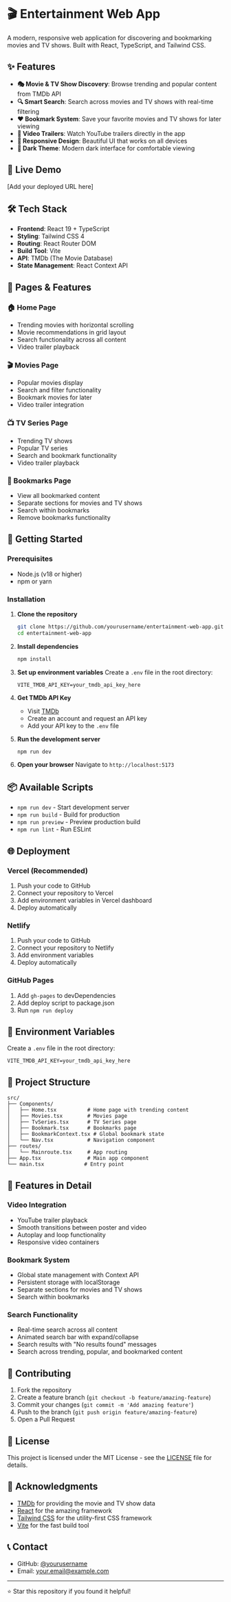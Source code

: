 # 🎬 Entertainment Web App

A modern, responsive web application for discovering and bookmarking movies and TV shows. Built with React, TypeScript, and Tailwind CSS.

## ✨ Features

- **🎭 Movie & TV Show Discovery**: Browse trending and popular content from TMDb API
- **🔍 Smart Search**: Search across movies and TV shows with real-time filtering
- **❤️ Bookmark System**: Save your favorite movies and TV shows for later viewing
- **🎥 Video Trailers**: Watch YouTube trailers directly in the app
- **📱 Responsive Design**: Beautiful UI that works on all devices
- **🌙 Dark Theme**: Modern dark interface for comfortable viewing

## 🚀 Live Demo

[Add your deployed URL here]

## 🛠️ Tech Stack

- **Frontend**: React 19 + TypeScript
- **Styling**: Tailwind CSS 4
- **Routing**: React Router DOM
- **Build Tool**: Vite
- **API**: TMDb (The Movie Database)
- **State Management**: React Context API

## 📱 Pages & Features

### 🏠 Home Page
- Trending movies with horizontal scrolling
- Movie recommendations in grid layout
- Search functionality across all content
- Video trailer playback

### 🎬 Movies Page
- Popular movies display
- Search and filter functionality
- Bookmark movies for later
- Video trailer integration

### 📺 TV Series Page
- Trending TV shows
- Popular TV series
- Search and bookmark functionality
- Video trailer playback

### 🔖 Bookmarks Page
- View all bookmarked content
- Separate sections for movies and TV shows
- Search within bookmarks
- Remove bookmarks functionality

## 🚀 Getting Started

### Prerequisites
- Node.js (v18 or higher)
- npm or yarn

### Installation

1. **Clone the repository**
   ```bash
   git clone https://github.com/yourusername/entertainment-web-app.git
   cd entertainment-web-app
   ```

2. **Install dependencies**
   ```bash
   npm install
   ```

3. **Set up environment variables**
   Create a `.env` file in the root directory:
   ```env
   VITE_TMDB_API_KEY=your_tmdb_api_key_here
   ```

4. **Get TMDb API Key**
   - Visit [TMDb](https://www.themoviedb.org/settings/api)
   - Create an account and request an API key
   - Add your API key to the `.env` file

5. **Run the development server**
   ```bash
   npm run dev
   ```

6. **Open your browser**
   Navigate to `http://localhost:5173`

## 📦 Available Scripts

- `npm run dev` - Start development server
- `npm run build` - Build for production
- `npm run preview` - Preview production build
- `npm run lint` - Run ESLint

## 🌐 Deployment

### Vercel (Recommended)
1. Push your code to GitHub
2. Connect your repository to Vercel
3. Add environment variables in Vercel dashboard
4. Deploy automatically

### Netlify
1. Push your code to GitHub
2. Connect your repository to Netlify
3. Add environment variables
4. Deploy automatically

### GitHub Pages
1. Add `gh-pages` to devDependencies
2. Add deploy script to package.json
3. Run `npm run deploy`

## 🔧 Environment Variables

Create a `.env` file in the root directory:

```env
VITE_TMDB_API_KEY=your_tmdb_api_key_here
```

## 📁 Project Structure

```
src/
├── Components/
│   ├── Home.tsx          # Home page with trending content
│   ├── Movies.tsx        # Movies page
│   ├── TvSeries.tsx      # TV Series page
│   ├── Bookmark.tsx      # Bookmarks page
│   ├── BookmarkContext.tsx # Global bookmark state
│   └── Nav.tsx           # Navigation component
├── routes/
│   └── Mainroute.tsx     # App routing
├── App.tsx               # Main app component
└── main.tsx             # Entry point
```

## 🎨 Features in Detail

### Video Integration
- YouTube trailer playback
- Smooth transitions between poster and video
- Autoplay and loop functionality
- Responsive video containers

### Bookmark System
- Global state management with Context API
- Persistent storage with localStorage
- Separate sections for movies and TV shows
- Search within bookmarks

### Search Functionality
- Real-time search across all content
- Animated search bar with expand/collapse
- Search results with "No results found" messages
- Search across trending, popular, and bookmarked content

## 🤝 Contributing

1. Fork the repository
2. Create a feature branch (`git checkout -b feature/amazing-feature`)
3. Commit your changes (`git commit -m 'Add amazing feature'`)
4. Push to the branch (`git push origin feature/amazing-feature`)
5. Open a Pull Request

## 📄 License

This project is licensed under the MIT License - see the [LICENSE](LICENSE) file for details.

## 🙏 Acknowledgments

- [TMDb](https://www.themoviedb.org/) for providing the movie and TV show data
- [React](https://reactjs.org/) for the amazing framework
- [Tailwind CSS](https://tailwindcss.com/) for the utility-first CSS framework
- [Vite](https://vitejs.dev/) for the fast build tool

## 📞 Contact

- GitHub: [@yourusername](https://github.com/yourusername)
- Email: your.email@example.com

---

⭐ Star this repository if you found it helpful!
